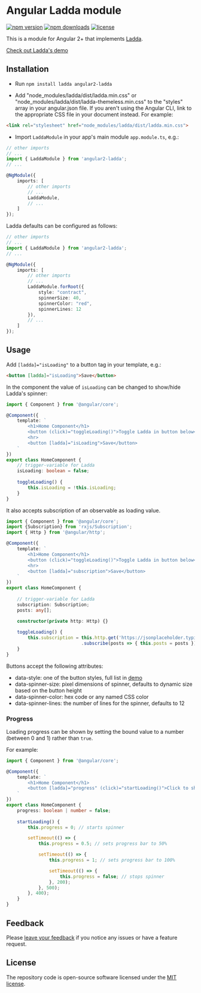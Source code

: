 # Angular Ladda module

[![npm version](https://img.shields.io/npm/v/angular2-ladda.svg)](https://www.npmjs.org/package/angular2-ladda)
[![npm downloads](https://img.shields.io/npm/dt/angular2-ladda.svg)](https://www.npmjs.org/package/angular2-ladda)
[![license](https://img.shields.io/github/license/mashape/apistatus.svg?maxAge=2592000)](http://opensource.org/licenses/MIT)

This is a module for Angular 2+ that implements [Ladda](https://github.com/hakimel/Ladda).

<a href="https://lab.hakim.se/ladda/" target_='blank'>Check out Ladda's demo</a>

## Installation

- Run `npm install ladda angular2-ladda`

- Add "node_modules/ladda/dist/ladda.min.css" or
"node_modules/ladda/dist/ladda-themeless.min.css" to the "styles"
array in your angular.json file. If you aren't using the Angular CLI,
link to the appropriate CSS file in your document instead. For example:

```html
<link rel="stylesheet" href="node_modules/ladda/dist/ladda.min.css">
```

- Import `LaddaModule` in your app's main module `app.module.ts`, e.g.:

```typescript
// other imports
// ...
import { LaddaModule } from 'angular2-ladda';
// ...

@NgModule({
    imports: [
        // other imports
        // ...
        LaddaModule,
        // ...
    ]
});
```

Ladda defaults can be configured as follows:

```typescript
// other imports
// ...
import { LaddaModule } from 'angular2-ladda';
// ...

@NgModule({
    imports: [
        // other imports
        // ...
        LaddaModule.forRoot({
            style: "contract",
            spinnerSize: 40,
            spinnerColor: "red",
            spinnerLines: 12
        }),
        // ...
    ]
});
```

## Usage

Add `[ladda]="isLoading"` to a button tag in your template, e.g.:

```html
<button [ladda]="isLoading">Save</button>
```

In the component the value of `isLoading` can be changed to show/hide Ladda's spinner:

```typescript
import { Component } from '@angular/core';

@Component({
    template: `
        <h1>Home Component</h1>
        <button (click)="toggleLoading()">Toggle Ladda in button below</button>
        <hr>
        <button [ladda]="isLoading">Save</button>
    `
})
export class HomeComponent {
    // trigger-variable for Ladda
    isLoading: boolean = false;
    
    toggleLoading() {
        this.isLoading = !this.isLoading;
    }
}
```

It also accepts subscription of an observable as loading value.

```typescript
import { Component } from '@angular/core';
import {Subscription} from 'rxjs/Subscription';
import { Http } from '@angular/http';

@Component({
    template: `
        <h1>Home Component</h1>
        <button (click)="toggleLoading()">Toggle Ladda in button below</button>
        <hr>
        <button [ladda]="subscription">Save</button>
    `
})
export class HomeComponent {
    
    // trigger-variable for Ladda
    subscription: Subscription;
    posts: any[];

    constructor(private http: Http) {}
    
    toggleLoading() {
        this.subscription = this.http.get('https://jsonplaceholder.typicode.com/posts')
                            .subscribe(posts => { this.posts = posts });
    }
}
```

Buttons accept the following attributes:

- data-style: one of the button styles, full list in [demo](http://lab.hakim.se/ladda/)
- data-spinner-size: pixel dimensions of spinner, defaults to dynamic size based on the button height
- data-spinner-color: hex code or any named CSS color
- data-spinner-lines: the number of lines for the spinner, defaults to 12

### Progress

Loading progress can be shown by setting the bound value to a number (between 0 and 1) rather than `true`.

For example:

```typescript
import { Component } from '@angular/core';

@Component({
    template: `
        <h1>Home Component</h1>
        <button [ladda]="progress" (click)="startLoading()">Click to show progress</button>
    `
})
export class HomeComponent {
    progress: boolean | number = false;
    
    startLoading() {
        this.progress = 0; // starts spinner

        setTimeout(() => {
            this.progress = 0.5; // sets progress bar to 50%

            setTimeout(() => {
                this.progress = 1; // sets progress bar to 100%

                setTimeout(() => {
                    this.progress = false; // stops spinner
                }, 200);
            }, 500);
        }, 400);
    }
}
```

## Feedback

Please [leave your feedback](https://github.com/moff/angular2-ladda/issues) if you notice any issues or have a feature request.

## License

The repository code is open-source software licensed under the [MIT license](http://opensource.org/licenses/MIT).
